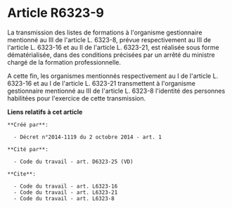 # Article R6323-9

La transmission des listes de formations à l'organisme gestionnaire mentionné au III de l'article L. 6323-8, prévue
respectivement au III de l'article L. 6323-16 et au II de l'article L. 6323-21, est réalisée sous forme dématérialisée, dans
des conditions précisées par un arrêté du ministre chargé de la formation professionnelle. 

A cette fin, les organismes mentionnés respectivement au I de l'article L. 6323-16 et au I de l'article L. 6323-21
transmettent à l'organisme gestionnaire mentionné au III de l'article L. 6323-8 l'identité des personnes habilitées pour
l'exercice de cette transmission.

**Liens relatifs à cet article**

	**Créé par**:

	  - Décret n°2014-1119 du 2 octobre 2014 - art. 1

	**Cité par**:

	  - Code du travail - art. D6323-25 (VD)

	**Cite**:

	  - Code du travail - art. L6323-16
	  - Code du travail - art. L6323-21
	  - Code du travail - art. L6323-8
